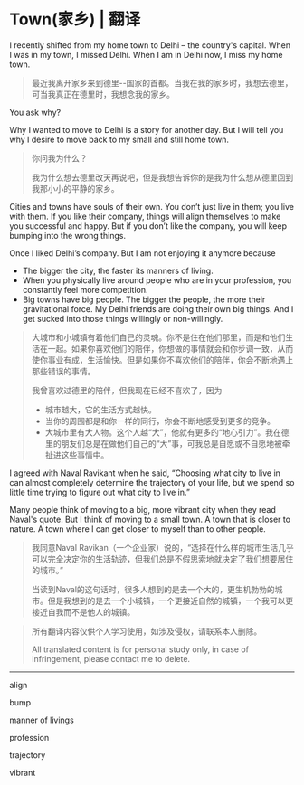 # Town(家乡) | 翻译


I recently shifted from my home town to Delhi – the country's capital. When I was in my town, I missed Delhi. When I am in Delhi now, I miss my home town.

> 最近我离开家乡来到德里--国家的首都。当我在我的家乡时，我想去德里，可当我真正在德里时，我想念我的家乡。

You ask why?

Why I wanted to move to Delhi is a story for another day. But I will tell you why I desire to move back to my small and still home town.

> 你问我为什么？
>
> 我为什么想去德里改天再说吧，但是我想告诉你的是我为什么想从德里回到我那小小的平静的家乡。

Cities and towns have souls of their own. You don’t just live in them; you live with them. If you like their company, things will align themselves to make you successful and happy. But if you don’t like the company, you will keep bumping into the wrong things.

Once I liked Delhi’s company. But I am not enjoying it anymore because

- The bigger the city, the faster its manners of living.
- When you physically live around people who are in your profession, you constantly feel more competition.
- Big towns have big people. The bigger the people, the more their gravitational force. My Delhi friends are doing their own big things. And I get sucked into those things willingly or non-willingly.

> 大城市和小城镇有着他们自己的灵魂。你不是住在他们那里，而是和他们生活在一起。如果你喜欢他们的陪伴，你想做的事情就会和你步调一致，从而使你事业有成，生活愉快。但是如果你不喜欢他们的陪伴，你会不断地遇上那些错误的事情。
>
> 我曾喜欢过德里的陪伴，但我现在已经不喜欢了，因为
>
> - 城市越大，它的生活方式越快。
> - 当你的周围都是和你一样的同行，你会不断地感受到更多的竞争。
> - 大城市里有大人物。这个人越“大”，他就有更多的“地心引力”。我在德里的朋友们总是在做他们自己的“大”事，可我总是自愿或不自愿地被牵扯进这些事情中。

I agreed with Naval Ravikant when he said, “Choosing what city to live in can almost completely determine the trajectory of your life, but we spend so little time trying to figure out what city to live in.”

Many people think of moving to a big, more vibrant city when they read Naval's quote. But I think of moving to a small town. A town that is closer to nature. A town where I can get closer to myself than to other people.

> 我同意Naval Ravikan（一个企业家）说的，“选择在什么样的城市生活几乎可以完全决定你的生活轨迹，但我们总是不假思索地就决定了我们想要居住的城市。”
>
> 当读到Naval的这句话时，很多人想到的是去一个大的，更生机勃勃的城市。但是我想到的是去一个小城镇，一个更接近自然的城镇，一个我可以更接近自我而不是他人的城镇。



> 所有翻译内容仅供个人学习使用，如涉及侵权，请联系本人删除。
>
> All translated content is for personal study only, in case of infringement, please contact me to delete.



---

align

bump

manner of livings

profession

trajectory 

vibrant 
